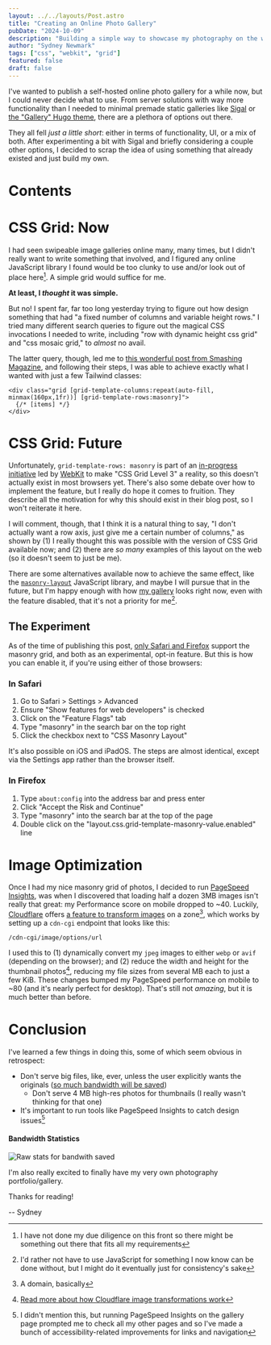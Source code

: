```yaml
---
layout: ../../layouts/Post.astro
title: "Creating an Online Photo Gallery"
pubDate: "2024-10-09"
description: "Building a simple way to showcase my photography on the web; and: please make CSS Masonry Grid a reality!"
author: "Sydney Newmark"
tags: ["css", "webkit", "grid"]
featured: false
draft: false
---
```


I've wanted to publish a self-hosted online photo gallery for a while now, but I could never decide what to use. From server solutions with way more functionality than I needed to minimal premade static galleries like [Sigal](http://sigal.saimon.org/en/latest/) or [the "Gallery" Hugo theme](https://themes.gohugo.io/themes/hugo-theme-gallery/), there are a plethora of options out there.

They all fell _just a little short_: either in terms of functionality, UI, or a mix of both. After experimenting a bit with Sigal and briefly considering a couple other options, I decided to scrap the idea of using something that already existed and just build my own.

# Contents

# CSS Grid: Now

I had seen swipeable image galleries online many, many times, but I didn't really want to write something that involved, and I figured any online JavaScript library I found would be too clunky to use and/or look out of place here[^1]. A simple grid would suffice for me.

**At least, I _thought_ it was simple.**

But no! I spent far, far too long yesterday trying to figure out how design something that had "a fixed number of columns and variable height rows." I tried many different search queries to figure out the magical CSS invocations I needed to write, including "row with dynamic height css grid" and "css mosaic grid," to _almost_ no avail.

The latter query, though, led me to [this wonderful post from Smashing Magazine](https://www.smashingmagazine.com/native-css-masonry-layout-css-grid/), and following their steps, I was able to achieve exactly what I wanted with just a few Tailwind classes:

```tsx
<div class="grid [grid-template-columns:repeat(auto-fill, minmax(160px,1fr))] [grid-template-rows:masonry]">
  {/* [items] */}
</div>
```

# CSS Grid: Future

Unfortunately, `grid-template-rows: masonry` is part of an [in-progress initiative](https://webkit.org/blog/15269/help-us-invent-masonry-layouts-for-css-grid-level-3/) led by [WebKit](https://webkit.org) to make "CSS Grid Level 3" a reality, so this doesn't actually exist in most browsers yet. There's also some debate over how to implement the feature, but I really do hope it comes to fruition. They describe all the motivation for why this should exist in their blog post, so I won't reiterate it here.

I will comment, though, that I think it is a natural thing to say, "I don't actually want a row axis, just give me a certain number of columns," as shown by (1) I really thought this was possible with the version of CSS Grid available now; and (2) there are _so many_ examples of this layout on the web (so it doesn't seem to just be me).

There are some alternatives available now to achieve the same effect, like the [`masonry-layout`](https://masonry.desandro.com) JavaScript library, and maybe I will pursue that in the future, but I'm happy enough with how [my gallery](/gallery) looks right now, even with the feature disabled, that it's not a priority for me[^2].

## The Experiment

As of the time of publishing this post, [only Safari and Firefox](https://developer.mozilla.org/en-US/docs/Web/CSS/CSS_grid_layout/Masonry_layout#browser_compatibility) support the masonry grid, and both as an experimental, opt-in feature. But this is how you can enable it, if you're using either of those browsers:

### In Safari

1. Go to Safari > Settings > Advanced
2. Ensure "Show features for web developers" is checked
3. Click on the "Feature Flags" tab
4. Type "masonry" in the search bar on the top right
5. Click the checkbox next to "CSS Masonry Layout"

It's also possible on iOS and iPadOS. The steps are almost identical, except via the Settings app rather than the browser itself.

### In Firefox

1. Type `about:config` into the address bar and press enter
2. Click "Accept the Risk and Continue"
3. Type "masonry" into the search bar at the top of the page
4. Double click on the "layout.css.grid-template-masonry-value.enabled" line

# Image Optimization

Once I had my nice masonry grid of photos, I decided to run [PageSpeed Insights](https://pagespeed.web.dev), was when I discovered that loading half a dozen 3MB images isn't really that great: my Performance score on mobile dropped to ~40. Luckily, [Cloudflare](https://cloudflare.com) offers [a feature to transform images](https://developers.cloudflare.com/images/transform-images/) on a zone[^3], which works by setting up a `cdn-cgi` endpoint that looks like this:

```
/cdn-cgi/image/options/url
```

I used this to (1) dynamically convert my `jpeg` images to either `webp` or `avif` (depending on the browser); and (2) reduce the width and height for the thumbnail photos[^4], reducing my file sizes from several MB each to just a few KiB. These changes bumped my PageSpeed performance on mobile to ~80 (and it's nearly perfect for desktop). That's still not _amazing_, but it is much better than before.

# Conclusion

I've learned a few things in doing this, some of which seem obvious in retrospect:

- Don't serve big files, like, ever, unless the user explicitly wants the originals ([so much bandwidth will be saved](#bandwidth-statistics))
	- Don't serve 4 MB high-res photos for thumbnails (I really wasn't thinking for that one)
- It's important to run tools like PageSpeed Insights to catch design issues[^5]

#### Bandwidth Statistics
![Raw stats for bandwith saved](/img/online-gallery/stats.png)

I'm also really excited to finally have my very own photography portfolio/gallery.

Thanks for reading!

-- Sydney

[^1]: I have not done my due diligence on this front so there might be something out there that fits all my requirements

[^2]: I'd rather not have to use JavaScript for something I now know can be done without, but I might do it eventually just for consistency's sake

[^3]: A domain, basically

[^4]: [Read more about how Cloudflare image transformations work](https://developers.cloudflare.com/images/transform-images/)

[^5]: I didn't mention this, but running PageSpeed Insights on the gallery page prompted me to check all my other pages and so I've made a bunch of accessibility-related improvements for links and navigation